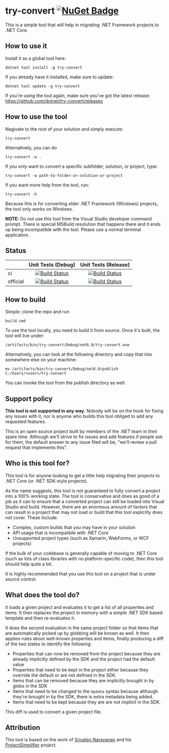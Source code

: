 # try-convert  [![NuGet Badge](https://buildstats.info/nuget/try-convert)](https://www.nuget.org/packages/try-convert/)

This is a simple tool that will help in migrating .NET Framework projects to .NET Core.

## How to use it

Install it as a global tool here:

```
dotnet tool install -g try-convert
```

If you already have it installed, make sure to update:

```
dotnet tool update -g try-convert
```

If you're using the tool again, make sure you've got the latest release: https://github.com/dotnet/try-convert/releases

## How to use the tool

Nagivate to the root of your solution and simply execute:

```console
try-convert
```

Alternatively, you can do

```console
try-convert -w .
```

If you only want to convert a specific subfolder, solution, or project, type:

```console
try-convert -w path-to-folder-or-solution-or-project
```

If you want more help from the tool, run:

```console
try-convert -h
```

Because this is for converting older .NET Framework (Windows) projects, the tool only works on Windows.

**NOTE:** Do not use this tool from the Visual Studio developer command prompt. There is special MSBuild resolution that happens there and it ends up being incompatible with the tool. Please use a normal terminal application.

## Status

| |Unit Tests (Debug)|Unit Tests (Release)|
|---|:--:|:--:|
| ci |[![Build Status](https://dev.azure.com/dnceng/public/_apis/build/status/dotnet/try-convert/try-convert-ci?branchName=main&jobName=Windows_NT&configuration=Windows_NT%20Debug&label=main)](https://dev.azure.com/dnceng/public/_build/latest?definitionId=616&branchName=main)|[![Build Status](https://dev.azure.com/dnceng/public/_apis/build/status/dotnet/try-convert/try-convert-ci?branchName=main&jobName=Windows_NT&configuration=Windows_NT%20Release&label=main)](https://dev.azure.com/dnceng/public/_build/latest?definitionId=616&branchName=main)|
| official | [![Build Status](https://dev.azure.com/dnceng/internal/_apis/build/status/dotnet/try-convert/try-convert-official?branchName=main&jobName=Windows_NT&configuration=Windows_NT%20Debug&label=main)](https://dev.azure.com/dnceng/internal/_build/latest?definitionId=615&branchName=main)|[![Build Status](https://dev.azure.com/dnceng/internal/_apis/build/status/dotnet/try-convert/try-convert-official?branchName=main&jobName=Windows_NT&configuration=Windows_NT%20Release&label=main)](https://dev.azure.com/dnceng/internal/_build/latest?definitionId=615&branchName=main)|

## How to build

Simple: clone the repo and run

```
build.cmd
```

To use the tool locally, you need to build it from source. Once it's built, the tool will live under:

```
/artifacts/bin/try-convert/Debug/net6.0/try-convert.exe
```

Alternatively, you can look at the following directory and copy that into somewhere else on your machine:

```
mv /artifacts/bin/try-convert/Debug/net6.0/publish C:/Users/<user>/try-convert
```

You can invoke the tool from the publish directory as well.

## Support policy

**This tool is not supported in any way.** Nobody will be on the hook for fixing any issues with it, nor is anyone who builds this tool obliged to add any requested features.

This is an open source project built by members of the .NET team in their spare time. Although we'll strive to fix issues and add features if people ask for them, the default answer to any issue filed will be, "we'll review a pull request that implements this".

## Who is this tool for?

This tool is for anyone looking to get a little help migrating their projects to .NET Core (or .NET SDK-style projects).

As the name suggests, this tool is not guaranteed to fully convert a project into a 100% working state. The tool is conservative and does as good of a job as it can to ensure that a converted project can still be loaded into Visual Studio and build. However, there are an enormous amount of factors that can result in a project that may not load or build that this tool explicitly does not cover. These include:

* Complex, custom builds that you may have in your solution
* API usage that is incompatible with .NET Core
* Unsupported project types (such as Xamarin, WebForms, or WCF projects)

If the bulk of your codebase is generally capable of moving to .NET Core (such as lots of class libraries with no platform-specific code), then this tool should help quite a bit.

It is highly recommended that you use this tool on a project that is under source control.

## What does the tool do?

It loads a given project and evaluates it to get a list of all properties and items. It then replaces the project in memory with a simple .NET SDK based template and then re-evaluates it.

It does the second evaluation in the same project folder so that items that are automatically picked up by globbing will be known as well. It then applies rules about well-known properties and items, finally producing a diff of the two states to identify the following:

* Properties that can now be removed from the project because they are already implicitly defined by the SDK and the project had the default value
* Properties that need to be kept in the project either because they override the default or are not defined in the SDK.
* Items that can be removed because they are implicitly brought in by globs in the SDK
* Items that need to be changed to the `Update` syntax because although they're brought in by the SDK, there is extra metadata being added.
* Items that need to be kept because they are are not implicit in the SDK.

This diff is used to convert a given project file.

## Attribution

This tool is based on the work of [Srivatsn Narayanan](https://github.com/srivatsn) and his [ProjectSimplifier](https://github.com/srivatsn/ProjectSimplifier) project.
